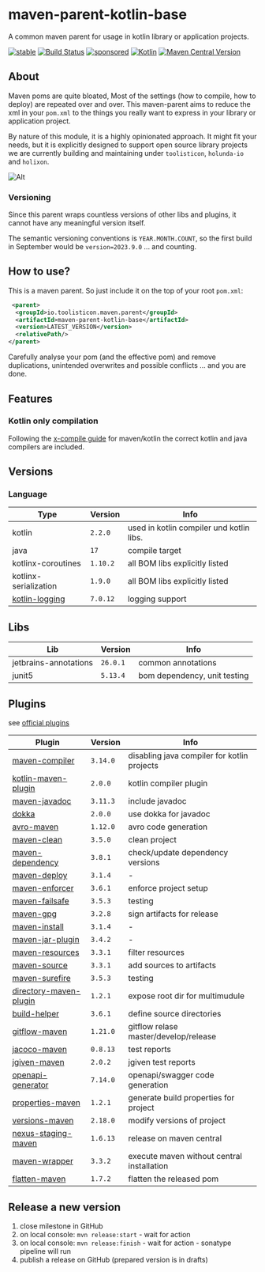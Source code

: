 # maven-parent-kotlin-base

A common maven parent for usage in kotlin library or application projects.

[![stable](https://img.shields.io/badge/lifecycle-STABLE-green.svg)](https://github.com/holisticon#open-source-lifecycle)
[![Build Status](https://github.com/toolisticon/maven-parent-kotlin-base/workflows/Development%20branches/badge.svg)](https://github.com/toolisticon/maven-parent-kotlin-base/actions)
[![sponsored](https://img.shields.io/badge/sponsoredBy-Holisticon-RED.svg)](https://holisticon.de/)
[![Kotlin](https://img.shields.io/badge/kotlin-2.2.0-blue.svg?logo=kotlin)](http://kotlinlang.org)
[![Maven Central Version](https://img.shields.io/maven-central/v/io.toolisticon.maven.parent/maven-parent-kotlin-base)](https://central.sonatype.com/artifact/io.toolisticon.maven.parent/maven-parent-kotlin-base)

## About

Maven poms are quite bloated, Most of the settings (how to compile, how to deploy) are repeated over and over.
This maven-parent aims to reduce the xml in your `pom.xml` to the things you really want to express in your library or application project.

By nature of this module, it is a highly opinionated approach. It might fit your needs, but it is explicitly designed to support open source library
projects we are currently building and maintaining under `toolisticon`, `holunda-io` and `holixon`.

![Alt](https://repobeats.axiom.co/api/embed/e8f5fb21acc9cb5a90b05b63164ce38fbd473b48.svg "Repobeats analytics image")

### Versioning

Since this parent wraps countless versions of other libs and plugins, it cannot have any meaningful version itself.

The semantic versioning conventions is `YEAR.MONTH.COUNT`, so the first build in September would be `version=2023.9.0` ... and counting.

## How to use?

This is a maven parent. So just include it on the top of your root `pom.xml`:

```xml
 <parent>
  <groupId>io.toolisticon.maven.parent</groupId>
  <artifactId>maven-parent-kotlin-base</artifactId>
  <version>LATEST_VERSION</version>
  <relativePath/>
</parent>
```

Carefully analyse your pom (and the effective pom) and remove duplications, unintended overwrites and possible conflicts ... and you are done.

## Features

### Kotlin only compilation

Following the [x-compile guide](https://kotlinlang.org/docs/maven.html#compile-kotlin-and-java-sources) for maven/kotlin the correct kotlin and java compilers
are included.

## Versions

### Language

| Type                  | Version  | Info                                      |
|-----------------------|----------|-------------------------------------------|
| kotlin                | `2.2.0` | used in kotlin compiler und kotlin libs.  |
| java                  | `17`     | compile target                            |
| kotlinx-coroutines    | `1.10.2` | all BOM libs explicitly listed            |
| kotlinx-serialization | `1.9.0`  | all BOM libs explicitly listed            |
| [kotlin-logging](https://github.com/oshai/kotlin-logging)    | `7.0.12`  | logging support                           |

## Libs

| Lib    | Version  | Info                                 |
|--------|----------|--------------------------------------|
| jetbrains-annotations | `26.0.1` | common annotations  |
| junit5 | `5.13.4` | bom dependency, unit testing       |

## Plugins

see [official plugins](https://maven.apache.org/plugins/index.html)

| Plugin                                                                                                                    | Version  | Info                                        |
|---------------------------------------------------------------------------------------------------------------------------|----------|---------------------------------------------|
| [maven-compiler](https://maven.apache.org/plugins/maven-compiler-plugin/)                                                 | `3.14.0` | disabling java compiler for kotlin projects |
| [kotlin-maven-plugin](https://kotlinlang.org/docs/maven.html)                                                             | `2.0.0`  | kotlin compiler plugin                      |
| [maven-javadoc](https://maven.apache.org/plugins/maven-javadoc-plugin/)                                                   | `3.11.3` | include javadoc                             |
| [dokka](https://kotlinlang.org/docs/dokka-maven.html#apply-dokka)                                                         | `2.0.0`  | use dokka for javadoc                       |
| [avro-maven](https://avro.apache.org/docs/1.11.1/getting-started-java/)                                                   | `1.12.0` | avro code generation                        |
| [maven-clean](https://maven.apache.org/plugins/maven-clean-plugin/)                                                       | `3.5.0`  | clean project                               |
| [maven-dependency](https://maven.apache.org/plugins/maven-dependency-plugin/)                                             | `3.8.1`  | check/update dependency versions            |
| [maven-deploy](https://maven.apache.org/plugins/maven-deploy-plugin/)                                                     | `3.1.4`  | -                                           |
| [maven-enforcer](https://maven.apache.org/enforcer/maven-enforcer-plugin/)                                                | `3.6.1`  | enforce project setup                       |
| [maven-failsafe](https://maven.apache.org/surefire/maven-failsafe-plugin/)                                                | `3.5.3`  | testing                                     |
| [maven-gpg](https://maven.apache.org/plugins/maven-gpg-plugin/)                                                           | `3.2.8`  | sign artifacts for release                  |
| [maven-install](https://maven.apache.org/plugins/maven-install-plugin/)                                                   | `3.1.4`  | -                                           |
| [maven-jar-plugin](https://maven.apache.org/plugins/maven-jar-plugin/)                                                    | `3.4.2`  | -                                           |
| [maven-resources](https://maven.apache.org/plugins/maven-resources-plugin/)                                               | `3.3.1`  | filter resources                            |
| [maven-source](https://maven.apache.org/plugins/maven-source-plugin/)                                                     | `3.3.1`  | add sources to artifacts                    |
| [maven-surefire](https://maven.apache.org/surefire/maven-surefire-plugin/)                                                | `3.5.3`  | testing                                     |
| [directory-maven-plugin](https://github.com/hazendaz/directory-maven-plugin)                                              | `1.2.1`  | expose root dir for multimudule             | 
| [build-helper](https://www.mojohaus.org/build-helper-maven-plugin/)                                                       | `3.6.1`  | define source directories                   |
| [gitflow-maven](https://aleksandr-m.github.io/gitflow-maven-plugin/)                                                      | `1.21.0` | gitflow relase master/develop/release       |
| [jacoco-maven](https://www.eclemma.org/jacoco/trunk/doc/maven.html)                                                       | `0.8.13` | test reports                                |
| [jgiven-maven](https://jgiven.org/userguide/#_maven)                                                                      | `2.0.2`  | jgiven test reports                         |
| [openapi-generator](https://github.com/OpenAPITools/openapi-generator/tree/master/modules/openapi-generator-maven-plugin) | `7.14.0` | openapi/swagger code generation             |
| [properties-maven](https://www.mojohaus.org/properties-maven-plugin/)                                                     | `1.2.1`  | generate build properties for project       |
| [versions-maven](https://www.mojohaus.org/versions/versions-maven-plugin/index.html)                                      | `2.18.0` | modify versions of project                  |
| [nexus-staging-maven](https://github.com/sonatype/nexus-maven-plugins/blob/main/staging/maven-plugin/README.md)           | `1.6.13` | release on maven central                    |
| [maven-wrapper](https://maven.apache.org/wrapper/maven-wrapper-plugin/plugin-info.html)                                   | `3.3.2`  | execute maven without central installation  |
| [flatten-maven](https://www.mojohaus.org/flatten-maven-plugin/)                                   | `1.7.2`  | flatten the released pom                    |

## Release a new version

1. close milestone in GitHub
1. on local console: `mvn release:start` - wait for action
1. on local console: `mvn release:finish` - wait for action - sonatype pipeline will run
1. publish a release on GitHub (prepared version is in drafts)
